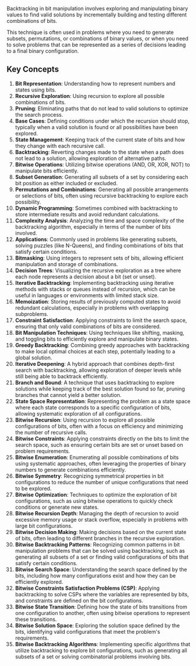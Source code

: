 Backtracking in bit manipulation involves exploring and manipulating binary values to find valid solutions by incrementally building and testing different combinations of bits.

This technique is often used in problems where you need to generate subsets, permutations, or combinations of binary values, or when you need to solve problems that can be represented as a series of decisions leading to a final binary configuration.
## Key Concepts
1. **Bit Representation**: Understanding how to represent numbers and states using bits.
2. **Recursive Exploration**: Using recursion to explore all possible combinations of bits.
3. **Pruning**: Eliminating paths that do not lead to valid solutions to optimize the search process.
4. **Base Cases**: Defining conditions under which the recursion should stop, typically when a valid solution is found or all possibilities have been explored.
5. **State Management**: Keeping track of the current state of bits and how they change with each recursive call.
6. **Backtracking**: Reverting changes made to the state when a path does not lead to a solution, allowing exploration of alternative paths.
7. **Bitwise Operations**: Utilizing bitwise operations (AND, OR, XOR, NOT) to manipulate bits efficiently.
8. **Subset Generation**: Generating all subsets of a set by considering each bit position as either included or excluded.
9. **Permutations and Combinations**: Generating all possible arrangements or selections of bits, often using recursive backtracking to explore each possibility.
10. **Dynamic Programming**: Sometimes combined with backtracking to store intermediate results and avoid redundant calculations.
11. **Complexity Analysis**: Analyzing the time and space complexity of the backtracking algorithm, especially in terms of the number of bits involved.
12. **Applications**: Commonly used in problems like generating subsets, solving puzzles (like N-Queens), and finding combinations of bits that satisfy certain conditions.
13. **Bitmasking**: Using integers to represent sets of bits, allowing efficient manipulation and storage of combinations.
14. **Decision Trees**: Visualizing the recursive exploration as a tree where each node represents a decision about a bit (set or unset).
15. **Iterative Backtracking**: Implementing backtracking using iterative methods with stacks or queues instead of recursion, which can be useful in languages or environments with limited stack size.
16. **Memoization**: Storing results of previously computed states to avoid redundant calculations, especially in problems with overlapping subproblems.
17. **Constraint Satisfaction**: Applying constraints to limit the search space, ensuring that only valid combinations of bits are considered.
18. **Bit Manipulation Techniques**: Using techniques like shifting, masking, and toggling bits to efficiently explore and manipulate binary states.
19. **Greedy Backtracking**: Combining greedy approaches with backtracking to make local optimal choices at each step, potentially leading to a global solution.
20. **Iterative Deepening**: A hybrid approach that combines depth-first search with backtracking, allowing exploration of deeper levels while still being able to backtrack efficiently.
21. **Branch and Bound**: A technique that uses backtracking to explore solutions while keeping track of the best solution found so far, pruning branches that cannot yield a better solution.
22. **State Space Representation**: Representing the problem as a state space where each state corresponds to a specific configuration of bits, allowing systematic exploration of all configurations.
23. **Bitwise Recursion**: Using recursion to explore all possible configurations of bits, often with a focus on efficiency and minimizing the number of recursive calls.
24. **Bitwise Constraints**: Applying constraints directly on the bits to limit the search space, such as ensuring certain bits are set or unset based on problem requirements.
25. **Bitwise Enumeration**: Enumerating all possible combinations of bits using systematic approaches, often leveraging the properties of binary numbers to generate combinations efficiently.
26. **Bitwise Symmetry**: Recognizing symmetrical properties in bit configurations to reduce the number of unique configurations that need to be explored.
27. **Bitwise Optimization**: Techniques to optimize the exploration of bit configurations, such as using bitwise operations to quickly check conditions or generate new states.
28. **Bitwise Recursion Depth**: Managing the depth of recursion to avoid excessive memory usage or stack overflow, especially in problems with large bit configurations.
29. **Bitwise Decision Making**: Making decisions based on the current state of bits, often leading to different branches in the recursive exploration.
30. **Bitwise Backtracking Patterns**: Recognizing common patterns in bit manipulation problems that can be solved using backtracking, such as generating all subsets of a set or finding valid configurations of bits that satisfy certain conditions.
31. **Bitwise Search Space**: Understanding the search space defined by the bits, including how many configurations exist and how they can be efficiently explored.
32. **Bitwise Constraints Satisfaction Problems (CSP)**: Applying backtracking to solve CSPs where the variables are represented by bits, and constraints are defined on the bit configurations.
33. **Bitwise State Transition**: Defining how the state of bits transitions from one configuration to another, often using bitwise operations to represent these transitions.
34. **Bitwise Solution Space**: Exploring the solution space defined by the bits, identifying valid configurations that meet the problem's requirements.
35. **Bitwise Backtracking Algorithms**: Implementing specific algorithms that utilize backtracking to explore bit configurations, such as generating all subsets of a set or solving combinatorial problems involving bits.